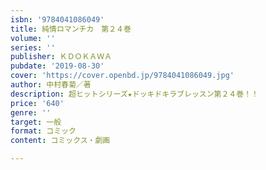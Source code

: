 ```yaml
---
isbn: '9784041086049'
title: 純情ロマンチカ　第２４巻
volume: ''
series: ''
publisher: ＫＤＯＫＡＷＡ
pubdate: '2019-08-30'
cover: 'https://cover.openbd.jp/9784041086049.jpg'
author: 中村春菊／著
description: 超ヒットシリーズ★ドッキドキラブレッスン第２４巻！！
price: '640'
genre: ''
target: 一般
format: コミック
content: コミックス・劇画

---
```

